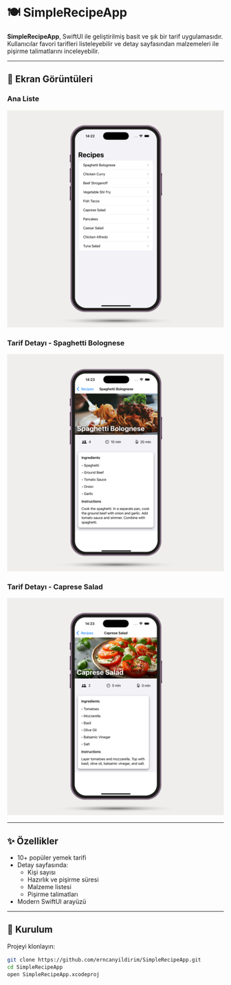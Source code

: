 # 🍽 SimpleRecipeApp

**SimpleRecipeApp**, SwiftUI ile geliştirilmiş basit ve şık bir tarif uygulamasıdır. Kullanıcılar favori tarifleri listeleyebilir ve detay sayfasından malzemeleri ile pişirme talimatlarını inceleyebilir.

---

## 📱 Ekran Görüntüleri

### Ana Liste
![Ana Sayfa](SimpleRecipeApp/Screenshots/RicepesBkg1.png)

### Tarif Detayı - Spaghetti Bolognese
![Spaghetti Detay](SimpleRecipeApp/Screenshots/RecipeBkg2.png)

### Tarif Detayı - Caprese Salad
![Caprese Detay](SimpleRecipeApp/Screenshots/RecipeBkg3.png)

---

## ✨ Özellikler

- 10+ popüler yemek tarifi
- Detay sayfasında:
  - Kişi sayısı
  - Hazırlık ve pişirme süresi
  - Malzeme listesi
  - Pişirme talimatları
- Modern SwiftUI arayüzü

---

## 🚀 Kurulum

Projeyi klonlayın:

```bash
git clone https://github.com/erncanyildirim/SimpleRecipeApp.git
cd SimpleRecipeApp
open SimpleRecipeApp.xcodeproj
